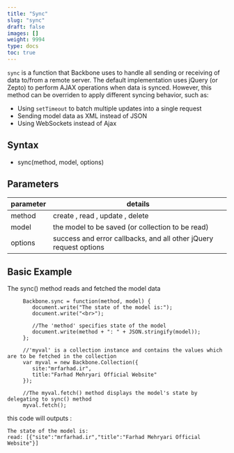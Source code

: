 ```yaml
---
title: "Sync"
slug: "sync"
draft: false
images: []
weight: 9994
type: docs
toc: true
---
```


`sync` is a function that Backbone uses to handle all sending or receiving of data to/from a remote server.  The default implementation uses jQuery (or Zepto) to perform AJAX operations when data is synced.  However, this method can be overriden to apply different syncing behavior, such as:

- Using `setTimeout` to batch multiple updates into a single request
- Sending model data as XML instead of JSON
- Using WebSockets instead of Ajax



## Syntax
 - sync(method, model, options)

## Parameters
| parameter | details |
| ------ | ------ |
| method   | create , read , update , delete   |
| model | the model to be saved (or collection to be read)|
|options| success and error callbacks, and all other jQuery request options|



## Basic Example
 The sync() method reads and fetched the model data    


         Backbone.sync = function(method, model) {
            document.write("The state of the model is:");
            document.write("<br>");

            //The 'method' specifies state of the model
            document.write(method + ": " + JSON.stringify(model));
         };

         //'myval' is a collection instance and contains the values which are to be fetched in the collection
         var myval = new Backbone.Collection({
            site:"mrfarhad.ir",
            title:"Farhad Mehryari Official Website"
         });

         //The myval.fetch() method displays the model's state by delegating to sync() method
         myval.fetch();

this code will outputs :

    The state of the model is:
    read: [{"site":"mrfarhad.ir","title":"Farhad Mehryari Official Website"}]

